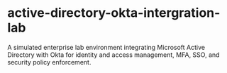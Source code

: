 # active-directory-okta-intergration-lab
A simulated enterprise lab environment integrating Microsoft Active Directory with Okta for identity and access management, MFA, SSO, and security policy enforcement.
